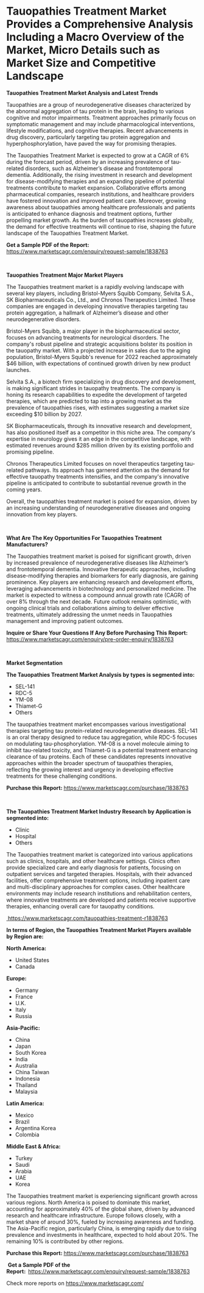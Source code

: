 <p><h1>Tauopathies Treatment Market Provides a Comprehensive Analysis Including a Macro Overview of the Market, Micro Details such as Market Size and Competitive Landscape</h1></p><p><strong>Tauopathies Treatment Market Analysis and Latest Trends</strong></p>
<p><p>Tauopathies are a group of neurodegenerative diseases characterized by the abnormal aggregation of tau protein in the brain, leading to various cognitive and motor impairments. Treatment approaches primarily focus on symptomatic management and may include pharmacological interventions, lifestyle modifications, and cognitive therapies. Recent advancements in drug discovery, particularly targeting tau protein aggregation and hyperphosphorylation, have paved the way for promising therapies.</p><p>The Tauopathies Treatment Market is expected to grow at a CAGR of 6% during the forecast period, driven by an increasing prevalence of tau-related disorders, such as Alzheimer’s disease and frontotemporal dementia. Additionally, the rising investment in research and development for disease-modifying therapies and an expanding pipeline of potential treatments contribute to market expansion. Collaborative efforts among pharmaceutical companies, research institutions, and healthcare providers have fostered innovation and improved patient care. Moreover, growing awareness about tauopathies among healthcare professionals and patients is anticipated to enhance diagnosis and treatment options, further propelling market growth. As the burden of tauopathies increases globally, the demand for effective treatments will continue to rise, shaping the future landscape of the Tauopathies Treatment Market.</p></p>
<p><strong>Get a Sample PDF of the Report:&nbsp;</strong> <a href="https://www.marketscagr.com/enquiry/request-sample/1838763?utm_campaign=1869&utm_medium=2&utm_source=Github&utm_content=ia&utm_term=03032025&utm_id=tauopathies-treatment">https://www.marketscagr.com/enquiry/request-sample/1838763</a></p>
<p>&nbsp;</p>
<p><strong>Tauopathies Treatment Major Market Players</strong></p>
<p><p>The Tauopathies treatment market is a rapidly evolving landscape with several key players, including Bristol-Myers Squibb Company, Selvita S.A., SK Biopharmaceuticals Co., Ltd., and Chronos Therapeutics Limited. These companies are engaged in developing innovative therapies targeting tau protein aggregation, a hallmark of Alzheimer’s disease and other neurodegenerative disorders.</p><p>Bristol-Myers Squibb, a major player in the biopharmaceutical sector, focuses on advancing treatments for neurological disorders. The company's robust pipeline and strategic acquisitions bolster its position in the tauopathy market. With a projected increase in sales due to the aging population, Bristol-Myers Squibb's revenue for 2022 reached approximately $46 billion, with expectations of continued growth driven by new product launches.</p><p>Selvita S.A., a biotech firm specializing in drug discovery and development, is making significant strides in tauopathy treatments. The company is honing its research capabilities to expedite the development of targeted therapies, which are predicted to tap into a growing market as the prevalence of tauopathies rises, with estimates suggesting a market size exceeding $10 billion by 2027.</p><p>SK Biopharmaceuticals, through its innovative research and development, has also positioned itself as a competitor in this niche area. The company's expertise in neurology gives it an edge in the competitive landscape, with estimated revenues around $285 million driven by its existing portfolio and promising pipeline.</p><p>Chronos Therapeutics Limited focuses on novel therapeutics targeting tau-related pathways. Its approach has garnered attention as the demand for effective tauopathy treatments intensifies, and the company's innovative pipeline is anticipated to contribute to substantial revenue growth in the coming years.</p><p>Overall, the tauopathies treatment market is poised for expansion, driven by an increasing understanding of neurodegenerative diseases and ongoing innovation from key players.</p></p>
<p>&nbsp;</p>
<p><strong>What Are The Key Opportunities For Tauopathies Treatment Manufacturers?</strong></p>
<p><p>The Tauopathies treatment market is poised for significant growth, driven by increased prevalence of neurodegenerative diseases like Alzheimer’s and frontotemporal dementia. Innovative therapeutic approaches, including disease-modifying therapies and biomarkers for early diagnosis, are gaining prominence. Key players are enhancing research and development efforts, leveraging advancements in biotechnology and personalized medicine. The market is expected to witness a compound annual growth rate (CAGR) of over 8% through the next decade. Future outlook remains optimistic, with ongoing clinical trials and collaborations aiming to deliver effective treatments, ultimately addressing the unmet needs in Tauopathies management and improving patient outcomes.</p></p>
<p><strong>Inquire or Share Your Questions If Any Before Purchasing This Report:</strong> <a href="https://www.marketscagr.com/enquiry/pre-order-enquiry/1838763?utm_campaign=1869&utm_medium=2&utm_source=Github&utm_content=ia&utm_term=03032025&utm_id=tauopathies-treatment">https://www.marketscagr.com/enquiry/pre-order-enquiry/1838763</a></p>
<p>&nbsp;</p>
<p><strong>Market Segmentation</strong></p>
<p><strong>The Tauopathies Treatment Market Analysis by types is segmented into:</strong></p>
<p><ul><li>SEL-141</li><li>RDC-5</li><li>YM-08</li><li>Thiamet-G</li><li>Others</li></ul></p>
<p><p>The tauopathies treatment market encompasses various investigational therapies targeting tau protein-related neurodegenerative diseases. SEL-141 is an oral therapy designed to reduce tau aggregation, while RDC-5 focuses on modulating tau-phosphorylation. YM-08 is a novel molecule aiming to inhibit tau-related toxicity, and Thiamet-G is a potential treatment enhancing clearance of tau proteins. Each of these candidates represents innovative approaches within the broader spectrum of tauopathies therapies, reflecting the growing interest and urgency in developing effective treatments for these challenging conditions.</p></p>
<p><strong>Purchase this Report:&nbsp;</strong><a href="https://www.marketscagr.com/purchase/1838763?utm_campaign=1869&utm_medium=2&utm_source=Github&utm_content=ia&utm_term=03032025&utm_id=tauopathies-treatment">https://www.marketscagr.com/purchase/1838763</a></p>
<p>&nbsp;</p>
<p><strong>The Tauopathies Treatment Market Industry Research by Application is segmented into:</strong></p>
<p><ul><li>Clinic</li><li>Hospital</li><li>Others</li></ul></p>
<p><p>The Tauopathies treatment market is categorized into various applications such as clinics, hospitals, and other healthcare settings. Clinics often provide specialized care and early diagnosis for patients, focusing on outpatient services and targeted therapies. Hospitals, with their advanced facilities, offer comprehensive treatment options, including inpatient care and multi-disciplinary approaches for complex cases. Other healthcare environments may include research institutions and rehabilitation centers, where innovative treatments are developed and patients receive supportive therapies, enhancing overall care for tauopathy conditions.</p></p>
<p><a href="https://www.marketscagr.com/tauopathies-treatment-r1838763?utm_campaign=1869&utm_medium=2&utm_source=Github&utm_content=ia&utm_term=03032025&utm_id=tauopathies-treatment">&nbsp;https://www.marketscagr.com/tauopathies-treatment-r1838763</a></p>
<p><strong>In terms of Region, the Tauopathies Treatment Market Players available by Region are:</strong></p>
<p>
    <p> <strong> North America: </strong>
        <ul>
            <li>United States</li>
            <li>Canada</li>
        </ul>
        </p> 
    <p> <strong> Europe: </strong>
        <ul>
            <li>Germany</li>
            <li>France</li>
            <li>U.K.</li>
            <li>Italy</li>
            <li>Russia</li>
        </ul>
        </p> 
    <p> <strong> Asia-Pacific: </strong>
        <ul>
            <li>China</li>
            <li>Japan</li>
            <li>South Korea</li>
            <li>India</li>
            <li>Australia</li>
            <li>China Taiwan</li>
            <li>Indonesia</li>
            <li>Thailand</li>
            <li>Malaysia</li>
        </ul>
        </p> 
    <p> <strong> Latin America: </strong>
        <ul>
            <li>Mexico</li>
            <li>Brazil</li>
            <li>Argentina Korea</li>
            <li>Colombia</li>
        </ul>
        </p> 
    <p> <strong> Middle East & Africa: </strong>
        <ul>
            <li>Turkey</li>
            <li>Saudi</li>
            <li>Arabia</li>
            <li>UAE</li>
            <li>Korea</li>
        </ul>
    </p>
    </p>
<p><p>The Tauopathies treatment market is experiencing significant growth across various regions. North America is poised to dominate this market, accounting for approximately 40% of the global share, driven by advanced research and healthcare infrastructure. Europe follows closely, with a market share of around 30%, fueled by increasing awareness and funding. The Asia-Pacific region, particularly China, is emerging rapidly due to rising prevalence and investments in healthcare, expected to hold about 20%. The remaining 10% is contributed by other regions.</p></p>
<p><strong>Purchase this Report: </strong><a href="https://www.marketscagr.com/purchase/1838763?utm_campaign=1869&utm_medium=2&utm_source=Github&utm_content=ia&utm_term=03032025&utm_id=tauopathies-treatment">https://www.marketscagr.com/purchase/1838763</a></p>
<p>&nbsp;<strong>Get a Sample PDF of the Report:&nbsp;&nbsp;</strong><a href="https://www.marketscagr.com/enquiry/request-sample/1838763?utm_campaign=1869&utm_medium=2&utm_source=Github&utm_content=ia&utm_term=03032025&utm_id=tauopathies-treatment">https://www.marketscagr.com/enquiry/request-sample/1838763</a></p>
<p><strong></strong></p>
<p>Check more reports on <a href="https://www.marketscagr.com/?utm_campaign=1869&utm_medium=2&utm_source=Github&utm_content=ia&utm_term=03032025&utm_id=tauopathies-treatment">https://www.marketscagr.com/</a></p>